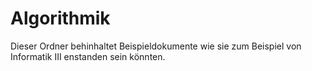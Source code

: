 # Algorithmik

Dieser Ordner behinhaltet Beispieldokumente wie sie zum Beispiel von Informatik III enstanden sein könnten.
